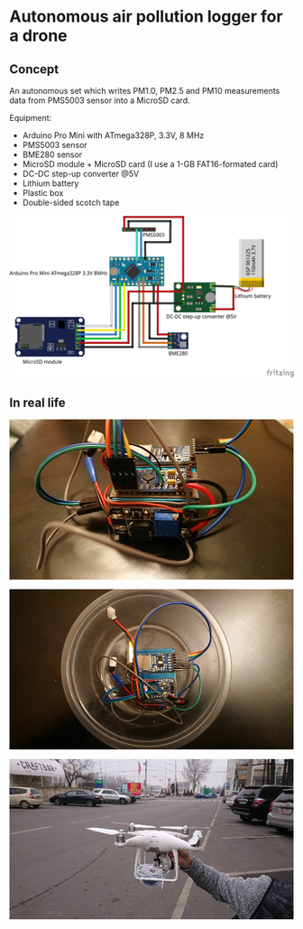 # Autonomous air pollution logger for a drone

## Concept

An autonomous set which writes PM1.0, PM2.5 and PM10 measurements data from PMS5003 sensor into a MicroSD card.

Equipment:
* Arduino Pro Mini with ATmega328P, 3.3V, 8 MHz
* PMS5003 sensor
* BME280 sensor
* MicroSD module + MicroSD card (I use a 1-GB FAT16-formated card)
* DC-DC step-up converter @5V
* Lithium battery
* Plastic box
* Double-sided scotch tape

![Scheme](https://raw.githubusercontent.com/pavelis/AirLogger/master/img/air_logger_bb.png)

## In real life

![Logger](https://raw.githubusercontent.com/pavelis/AirLogger/master/img/logger1.jpg)

![Logger](https://raw.githubusercontent.com/pavelis/AirLogger/master/img/logger2.jpg)

![Logger attached to a drone](https://raw.githubusercontent.com/pavelis/AirLogger/master/img/logger_drone.jpg)

